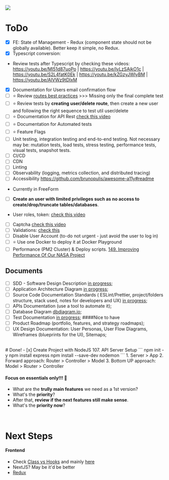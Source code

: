 ![](https://btholt.github.io/intro-to-web-dev-v2/static/ef4a30c374ea4cf7fb52b7f8748cf4a5/0b533/node.png)
# ToDo 
- [x] FE: State of Management - Redux (component state should not be globally available). Better keep it simple, no Redux.
- [x] Typescript conversion:
- Review tests after Typescript by checking these videos: https://youtu.be/Ml51d87uoPo | https://youtu.be/IvLzSAjkO1c | https://youtu.be/S2L4fatK0Ek | https://youtu.be/kZGzyJWIyBM | https://youtu.be/AIVWz9tDIxM 
- [x] Documentation for Users email confirmation flow
- [ ] ⭐️ Review [routes best practices]('https://youtu.be/JxeTegu4dD8') >>> Missing only the final complete test
- [ ] ⭐️ Review tests by **creating user/delete route**, then create a new user and following the right sequence to test util user/delete
- [ ] ⭐️ Documentation for API Rest [check this video]('https://youtu.be/5aryMKiBEKY?t=103')
- [ ] ⭐️ Documentation for Automated tests
- [ ] ⭐️ Feature Flags
- [ ] Unit testing, integration testing and end-to-end testing. Not necessary may be: mutation tests, load tests, stress testing, performance tests, visual tests, snapshot tests.
- [ ] CI/CD
- [ ] CDN
- [ ] Linting
- [ ] Observability (logging, metrics collection, and distributed tracing)
- [ ] Accessibility https://github.com/brunopulis/awesome-a11y#readme 
- Currently in FreeForm
- [ ] **Create an user with limited privileges such as no access to create/drop/truncate tables/databases**.
- User roles, token: [check this video]('https://youtu.be/Tw5LupcpKS4')

- [ ] Captcha [check this video]('https://youtu.be/u_QXNT4o_64')
- [ ] Validations: [check this]('https://www.tabnine.com/code/javascript/functions/express-validator/Validator/equals')
- [ ] Disable User Account (to-do not urgent - just avoid the user to log in)
- [ ] ⭐️ Use one Docker to deploy it at Docker Playground
- [ ] Performance (PM2 Cluster) & Deploy scripts. [149. Improving Performance Of Our NASA Project]('https://www.udemy.com/course/complete-nodejs-developer-zero-to-mastery/learn/lecture/26009832#overview')

## Documents
- [ ] SDD - Software Design Description [in progress]('https://docs.google.com/document/d/1EOaHUFRlnJ6U_O-nWu38OTCdxDmNybMOUXn2cQzlDr4/edit');
- [ ] Application Architecture Diagram [in progress]('https://lucid.app/lucidchart/663d026b-f47f-40e5-8b43-0f2999da0c4c/edit?viewport_loc=-188%2C-50%2C2170%2C1488%2Cm-5o7ONTd-nK&invitationId=inv_3b5630e2-205e-4cd0-a1ce-7ff6ae2a9656');
- [ ] Source Code Documentation Standards ( ESLint/Prettier, project/folders structure, stack used, notes for developers and UX) [in progress]('https://docs.google.com/document/d/1sNycdfyNfweDJNvgee92zouWIfcvOpbF_pATLOYbx9M/edit#heading=h.ia4gxe1siry5');
- [ ] APIs Documentation (use a tool to automate it);
- [ ] Database Diagram [dbdiagram.io]('https://dbdiagram.io/d/64be660f02bd1c4a5e97415f');
- [ ] Test Documentation  [in progress]('https://docs.google.com/document/d/1FlcYQGp2TzpKis4SMywRu8wOyQTXeLyj1iN_FvfdoTs/edit');
####Nice to have
- [ ] Product Roadmap (portfolio, features, and strategy roadmaps);
- [ ] UX Design Documentation: User Personas, User Flow Diagrams, Wireframes (blueprints for the UI), Sitemaps;

<br>
# Done!
- [x] Create Project with NodeJS 107. API Server Setup 
```
npm init -y
npm install express 
npm install --save-dev nodemon
```
1. Server > App
2. Forward approach: Router > Controller > Model
3. Bottom UP approach: Model > Router > Controller

#### Focus on essentials only!!! 👀
* What are the **trully main features** we need as a 1st version?
* What's the **priority**?
* After that, **review if the next features still make sense**.
* What's the **priority now**?

<br>

# Next Steps
#### Frontend 
* Check [Class vs Hooks]('https://www.udemy.com/course/the-complete-web-developer-zero-to-mastery/learn/lecture/26127202#overview') and mainly [here]('https://www.udemy.com/course/the-complete-web-developer-zero-to-mastery/learn/lecture/36906286#overview')
* NextJS? May be it'd be better 
* [Redux]('https://www.udemy.com/course/the-complete-web-developer-zero-to-mastery/learn/lecture/10173568#overview')